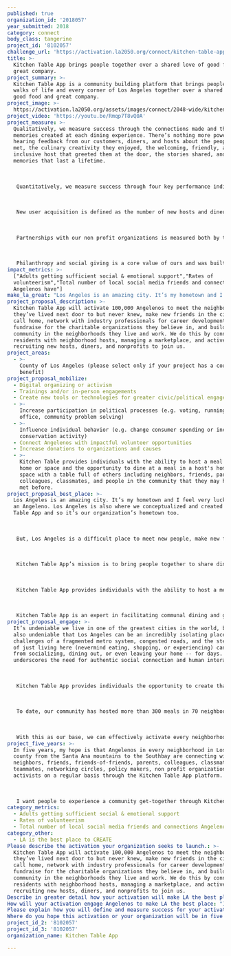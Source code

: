 ```yaml
---
published: true
organization_id: '2018057'
year_submitted: 2018
category: connect
body_class: tangerine
project_id: '8102057'
challenge_url: 'https://activation.la2050.org/connect/kitchen-table-app/'
title: >-
  Kitchen Table App brings people together over a shared love of good food and
  great company.
project_summary: >-
  Kitchen Table App is a community building platform that brings people from all
  walks of life and every corner of Los Angeles together over a shared love of
  good food and great company.
project_image: >-
  https://activation.la2050.org/assets/images/connect/2048-wide/kitchen-table-app.jpg
project_video: 'https://youtu.be/Rmqp7T8vQ0A'
project_measure: >-
  Qualitatively, we measure success through the connections made and the
  memories created at each dining experience. There’s nothing more powerful than
  hearing feedback from our customers, diners, and hosts about the people they
  met, the culinary creativity they enjoyed, the welcoming, friendly, and
  inclusive host that greeted them at the door, the stories shared, and the
  memories that last a lifetime.
   
   
   
   Quantitatively, we measure success through four key performance indicators: new user acquisition, duplication, retention, and partnerships with our non profit organizations.
   
   
   
   New user acquisition is defined as the number of new hosts and diners that join our community. Duplication is defined by the frequency of gatherings hosted and attended. Retention is defined by the number of Kitchen Table gatherings that diners return to after experiencing it for the first time.
   
   
   
   Partnerships with our non profit organizations is measured both by the number of our non profit partners and the dollar amount that is fundraised at each charitable Kitchen Table App experience.
   
   
   
   Philanthropy and social giving is a core value of ours and was built into our business model. Any host can donate the proceeds of their gathering to the non profit organization of their choice. This way, as we are meeting new people and making new friends, we are also giving back and contributing to our community in ways that bring us closer to a friendlier, more inclusive, and more connected city.
impact_metrics: >-
  ["Adults getting sufficient social & emotional support","Rates of
  volunteerism","Total number of local social media friends and connections
  Angelenos have"]
make_la_great: "Los Angeles is an amazing city. It’s my hometown and I feel very lucky to be an Angeleno. Los Angeles is also where we conceptualized and created Kitchen Table App and so it’s our organization’s hometown too.\r\n \r\n \r\n \r\n But, Los Angeles is a difficult place to meet new people, make new friends, and build authentic community in your neighborhood. The social behaviors and social norms that Angelenos have come to adopt limit engagement with people that live in your building or on your block, restrict the ability to meet your neighbors when buildings don’t offer common or outdoor spaces, and reduce the instinct to say hello to people in your community that you’ve never met before because they are strangers and you don’t know if they are interested in meeting you.\r\n \r\n \r\n \r\n Kitchen Table App’s mission is to bring people together to share dining experiences, make meals accessible, easy, and memorable, and redefine what it means to eat local. We are all familiar the popular “eat local” movement, originally kicked off in the 1970s by environmentalists advocating that people buy food that was local to them. Farmers markets, grocery stores, restaurants, and individual brands soon followed and #eatlocal #buylocal #supportlocal trended on social. Kitchen Table App is redefining “eat local” to mean sharing dining experiences with friends, neighbors, and newcomers that you may have never met before. Our “eat local” is about connection: human connection with those around us, over the universal language that all speak, food.\r\n \r\n \r\n \r\n Kitchen Table App provides individuals with the ability to host a meal or gathering in their home or space and the opportunity to join a meal or gathering at a host's home or space with a table full of others including neighbors, friends, parents, colleagues, classmates, advocates, activists, networking circles, and people in the community that they may have never met before. Our mobile app allows individuals to connect with neighborhood hosts in an open marketplace to meet each other, make new friends, learn more about and volunteer for non profit organizations that matters to them, discuss how city and local policies affect their neighborhood, apartment building, grocery store, education, and employment opportunities, and influence behavior whether that’s getting more young people to register to vote, encouraging more people to conserve, recycle, and support local businesses. \r\n \r\n \r\n \r\n Kitchen Table App is an expert in facilitating communal dining and gathering experiences and creating the opportunity to easily connect with others by participating in both hosting meals and get-togethers for others or joining meals and get-togethers with others. Kitchen Table App is rooted in connecting. It’s our core value. And we invite you and your community to join in and take a seat at the table with us."
project_proposal_description: >-
  Kitchen Table App will activate 100,000 Angelenos to meet the neighbors
  they’ve lived next door to but never knew, make new friends in the city they
  call home, network with industry professionals for career development,
  fundraise for the charitable organizations they believe in, and build
  community in the neighborhoods they live and work. We do this by connecting
  residents with neighborhood hosts, managing a marketplace, and actively
  recruiting new hosts, diners, and nonprofits to join us.
project_areas:
  - >-
    County of Los Angeles (please select only if your project has a countywide
    benefit)
project_proposal_mobilize:
  - Digital organizing or activism
  - Trainings and/or in-person engagements
  - Create new tools or technologies for greater civic/political engagement
  - >-
    Increase participation in political processes (e.g. voting, running for
    office, community problem solving)
  - >-
    Influence individual behavior (e.g. change consumer spending or increase
    conservation activity)
  - Connect Angelenos with impactful volunteer opportunities
  - Increase donations to organizations and causes
  - >-
    Kitchen Table provides individuals with the ability to host a meal in their
    home or space and the opportunity to dine at a meal in a host's home or
    space with a table full of others including neighbors, friends, parents,
    colleagues, classmates, and people in the community that they may have never
    met before.
project_proposal_best_place: >-
  Los Angeles is an amazing city. It’s my hometown and I feel very lucky to be
  an Angeleno. Los Angeles is also where we conceptualized and created Kitchen
  Table App and so it’s our organization’s hometown too.
   
   
   
   But, Los Angeles is a difficult place to meet new people, make new friends, and build authentic community in your neighborhood. The social behaviors and social norms that Angelenos have come to adopt limit engagement with people that live in your building or on your block, restrict the ability to meet your neighbors when buildings don’t offer common or outdoor spaces, and reduce the instinct to say hello to people in your community that you’ve never met before because they are strangers and you don’t know if they are interested in meeting you.
   
   
   
   Kitchen Table App’s mission is to bring people together to share dining experiences, make meals accessible, easy, and memorable, and redefine what it means to eat local. We are all familiar the popular “eat local” movement, originally kicked off in the 1970s by environmentalists advocating that people buy food that was local to them. Farmers markets, grocery stores, restaurants, and individual brands soon followed and #eatlocal #buylocal #supportlocal trended on social. Kitchen Table App is redefining “eat local” to mean sharing dining experiences with friends, neighbors, and newcomers that you may have never met before. Our “eat local” is about connection: human connection with those around us, over the universal language that all speak, food.
   
   
   
   Kitchen Table App provides individuals with the ability to host a meal or gathering in their home or space and the opportunity to join a meal or gathering at a host's home or space with a table full of others including neighbors, friends, parents, colleagues, classmates, advocates, activists, networking circles, and people in the community that they may have never met before. Our mobile app allows individuals to connect with neighborhood hosts in an open marketplace to meet each other, make new friends, learn more about and volunteer for non profit organizations that matters to them, discuss how city and local policies affect their neighborhood, apartment building, grocery store, education, and employment opportunities, and influence behavior whether that’s getting more young people to register to vote, encouraging more people to conserve, recycle, and support local businesses. 
   
   
   
   Kitchen Table App is an expert in facilitating communal dining and gathering experiences and creating the opportunity to easily connect with others by participating in both hosting meals and get-togethers for others or joining meals and get-togethers with others. Kitchen Table App is rooted in connecting. It’s our core value. And we invite you and your community to join in and take a seat at the table with us.
project_proposal_engage: >-
  It’s undeniable we live in one of the greatest cities in the world, but it’s
  also undeniable that Los Angeles can be an incredibly isolating place. The
  challenges of a fragmented metro system, congested roads, and the steep price
  of just living here (nevermind eating, shopping, or experiencing) can keep you
  from socializing, dining out, or even leaving your home -- for days. This only
  underscores the need for authentic social connection and human interaction.
   
   
   
   Kitchen Table App provides individuals the opportunity to create that human connection so many of us desire. Since we launched in 2016, we’ve grown our community each month by individually meeting new people in new neighborhoods, sharing the concept of Kitchen Table App, inviting people we just met to join us for dinner, providing this unique and special experience, engaging with guests around the table, and creating the desire to continue connecting.
   
   
   
   To date, our community has hosted more than 300 meals in 70 neighborhoods across Los Angeles. Our hosts are people who love cooking, people who love sharing, people who love connecting, foodies, chefs, native Angelenos, LA transplants, students, moms, teachers, activists, podcasters, writers, photographers, intellectuals, spanish-speakers, travelers, and you.
   
   
   
   With this as our base, we can effectively activate every neighborhood in Los Angeles and create a model of duplication that makes joining a neighborhood meal available and accessible to all Angelenos.
project_five_years: >-
  In five years, my hope is that Angelenos in every neighborhood in Los Angeles
  county from the Santa Ana mountains to the Southbay are connecting with
  neighbors, friends, friends-of-friends, parents, colleagues, classmates,
  teammates, networking circles, policy makers, non profit organizations, and
  activists on a regular basis through the Kitchen Table App platform.
   
   
   
   I want people to experience a community get-together through Kitchen Table, but not just one community get-together. My hope is that Kitchen Table App is a part of people’s everyday live -- including their zeitgeist. For example, if two colleagues meet in the break room at their office and one of them says, “What are you doing after work tonight? Would you like to join a ‘Kitchen Table’ dinner in Echo Park before heading home? I’ve been checking it over the past few weeks and there are some really great gatherings happening every night. We have this amazing opportunity to meet new people, try a homemade cuisine, laugh, share stories, and make connections with an interesting group of people that we may have never had the opportunity to meet before Kitchen Table App brought us together.” “Of course! I’d love to try it!”
category_metrics:
  - Adults getting sufficient social & emotional support
  - Rates of volunteerism
  - Total number of local social media friends and connections Angelenos have
category_other:
  - LA is the best place to CREATE
Please describe the activation your organization seeks to launch.: >-
  Kitchen Table App will activate 100,000 Angelenos to meet the neighbors
  they’ve lived next door to but never knew, make new friends in the city they
  call home, network with industry professionals for career development,
  fundraise for the charitable organizations they believe in, and build
  community in the neighborhoods they live and work. We do this by connecting
  residents with neighborhood hosts, managing a marketplace, and actively
  recruiting new hosts, diners, and nonprofits to join us.
Describe in greater detail how your activation will make LA the best place?: "Los Angeles is an amazing city. It’s my hometown and I feel very lucky to be an Angeleno. Los Angeles is also where we conceptualized and created Kitchen Table App and so it’s our organization’s hometown too.\r\n\r\nBut, Los Angeles is a difficult place to meet new people, make new friends, and build authentic community in your neighborhood. The social behaviors and social norms that Angelenos have come to adopt limit engagement with people that live in your building or on your block, restrict the ability to meet your neighbors when buildings don’t offer common or outdoor spaces, and reduce the instinct to say hello to people in your community that you’ve never met before because they are strangers and you don’t know if they are interested in meeting you.\r\n\r\nKitchen Table App’s mission is to bring people together to share dining experiences, make meals accessible, easy, and memorable, and redefine what it means to eat local. We are all familiar the popular “eat local” movement, originally kicked off in the 1970s by environmentalists advocating that people buy food that was local to them. Farmers markets, grocery stores, restaurants, and individual brands soon followed and #eatlocal #buylocal #supportlocal trended on social. Kitchen Table App is redefining “eat local” to mean sharing dining experiences with friends, neighbors, and newcomers that you may have never met before. Our “eat local” is about connection: human connection with those around us, over the universal language that all speak, food.\r\n\r\nKitchen Table App provides individuals with the ability to host a meal or gathering in their home or space and the opportunity to join a meal or gathering at a host's home or space with a table full of others including neighbors, friends, parents, colleagues, classmates, advocates, activists, networking circles, and people in the community that they may have never met before. Our mobile app allows individuals to connect with neighborhood hosts in an open marketplace to meet each other, make new friends, learn more about and volunteer for non profit organizations that matters to them, discuss how city and local policies affect their neighborhood, apartment building, grocery store, education, and employment opportunities, and influence behavior whether that’s getting more young people to register to vote, encouraging more people to conserve, recycle, and support local businesses.  \r\n\r\nKitchen Table App is an expert in facilitating communal dining and gathering experiences and creating the opportunity to easily connect with others by participating in both hosting meals and get-togethers for others or joining meals and get-togethers with others. Kitchen Table App is rooted in connecting. It’s our core value. And we invite you and your community to join in and take a seat at the table with us. "
How will your activation engage Angelenos to make LA the best place: "It’s undeniable we live in one of the greatest cities in the world, but it’s also undeniable that Los Angeles can be an incredibly isolating place. The challenges of a fragmented metro system, congested roads, and the steep price of just living here (nevermind eating, shopping, or experiencing) can keep you from socializing, dining out, or even leaving your home -- for days. This only underscores the need for authentic social connection and human interaction.\r\n\r\nKitchen Table App provides individuals the opportunity to create that human connection so many of us desire.  Since we launched in 2016, we’ve grown our community each month by individually meeting new people in new neighborhoods, sharing the concept of Kitchen Table App, inviting people we just met to join us for dinner, providing this unique and special experience, engaging with guests around the table, and creating the desire to continue connecting.\r\n\r\nTo date, our community has hosted more than 300 meals in 70 neighborhoods across Los Angeles.  Our hosts are people who love cooking, people who love sharing, people who love connecting, foodies, chefs, native Angelenos, LA transplants, students, moms, teachers, activists, podcasters, writers, photographers, intellectuals, spanish-speakers, travelers, and you.\r\n\r\nWith this as our base, we can effectively activate every neighborhood in Los Angeles and create a model of duplication that makes joining a neighborhood meal available and accessible to all Angelenos."
Please explain how you will define and measure success for your activation.: "Qualitatively, we measure success through the connections made and the memories created at each dining experience. There’s nothing more powerful than hearing feedback from our customers, diners, and hosts about the people they met, the culinary creativity they enjoyed, the welcoming, friendly, and inclusive host that greeted them at the door, the stories shared, and the memories that last a lifetime.\r\n\r\nQuantitatively, we measure success through four key performance indicators: new user acquisition, duplication, retention, and partnerships with our non profit organizations.\r\n\r\nNew user acquisition is defined as the number of new hosts and diners that join our community.  Duplication is defined by the frequency of gatherings hosted and attended. Retention is defined by the number of Kitchen Table gatherings that diners return to after experiencing it for the first time.\r\n\r\nPartnerships with our non profit organizations is measured both by the number of our non profit partners and the dollar amount that is fundraised at each charitable Kitchen Table App experience.\r\n\r\nPhilanthropy and social giving is a core value of ours and was built into our business model. Any host can donate the proceeds of their gathering to the non profit organization of their choice. This way, as we are meeting new people and making new friends, we are also giving back and contributing to our community in ways that bring us closer to a friendlier, more inclusive, and more connected city. "
Where do you hope this activation or your organization will be in five years?: "In five years, my hope is that Angelenos in every neighborhood in Los Angeles county from the Santa Ana mountains to the Southbay are connecting with neighbors, friends, friends-of-friends, parents, colleagues, classmates, teammates, networking circles, policy makers, non profit organizations, and activists on a regular basis through the Kitchen Table App platform.\r\n\r\nI want people to experience a community get-together through Kitchen Table, but not just one community get-together. My hope is that Kitchen Table App is a part of people’s everyday live -- including their zeitgeist.  For example, if two colleagues meet in the break room at their office and one of them says, “What are you doing after work tonight?  Would you like to join a ‘Kitchen Table’ dinner in Echo Park before heading home? I’ve been checking it over the past few weeks and there are some really great gatherings happening every night.  We have this amazing opportunity to meet new people, try a homemade cuisine, laugh, share stories, and make connections with an interesting group of people that we may have never had the opportunity to meet before Kitchen Table App brought us together.”  “Of course! I’d love to try it!”"
project_id_2: '8102057'
project_id_3: '8102057'
organization_name: Kitchen Table App

---
```

